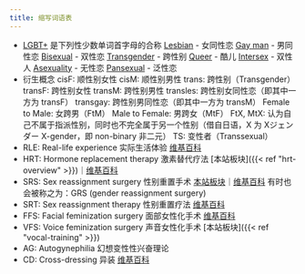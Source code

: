 ```yaml
---
title: 缩写词语表
---
```


- [LGBT+](https://en.wikipedia.org/wiki/LGBT) 是下列性少数单词首字母的合称
  [Lesbian](https://en.wikipedia.org/wiki/Lesbian) - 女同性恋
  [Gay man](https://en.wikipedia.org/wiki/Gay_man) - 男同性恋
  [Bisexual](https://en.wikipedia.org/wiki/Bisexuality) - 双性恋
  [Transgender](https://en.wikipedia.org/wiki/Transgender) - 跨性别
  [Queer](https://en.wikipedia.org/wiki/Queer) - 酷儿
  [Intersex](https://en.wikipedia.org/wiki/Intersex) - 双性人
  [Asexuality](https://en.wikipedia.org/wiki/Asexuality) - 无性恋
  [Pansexual](https://en.wikipedia.org/wiki/Pansexuality) - 泛性恋
- 衍生概念
  cisF: 顺性别女性
  cisM: 顺性别男性
  trans: 跨性别（Transgender）
  transF: 跨性别女性
  transM: 跨性别男性
  transles: 跨性别女同性恋（即其中一方为 transF）
  transgay: 跨性别男同性恋（即其中一方为 transM）
  Female to Male: 女跨男（FtM）
  Male to Female: 男跨女（MtF）
  FtX, MtX: 认为自己不属于指派性别，同时也不完全属于另一个性别（借自日语，X 为 Xジェンダー X-gender，即 non-binary 非二元）
  TS: 变性者（Transsexual）
- RLE: Real-life experience 实际生活体验
  [维基百科](https://zh.wikipedia.org/zh-cn/实际生活体验)
- HRT: Hormone replacement therapy 激素替代疗法
  [本站板块]({{< ref "hrt-overview" >}})｜[维基百科](https://zh.wikipedia.org/zh-cn/激素替代疗法)
- SRS: Sex reassignment surgery 性别重置手术
  [本站板块](/zh-cn/docs/srs/faq)｜[维基百科](https://zh.wikipedia.org/zh-cn/性别重置手术)
  有时也会被称之为：GRS (gender reassignment surgery)
- SRT: Sex reassignment therapy 性别重置疗法
  [维基百科](https://zh.wikipedia.org/zh-cn/性别重置疗法)
- FFS: Facial feminization surgery 面部女性化手术
  [维基百科](https://zh.wikipedia.org/zh-cn/性别重置疗法#其他療法)
- VFS: Voice feminization surgery 声音女性化手术
  [本站板块]({{< ref "vocal-training" >}})
- AG: Autogynephilia 幻想变性性兴奋理论
- CD: Cross-dressing 异装
  [维基百科](https://zh.wikipedia.org/zh-cn/异性装扮)
